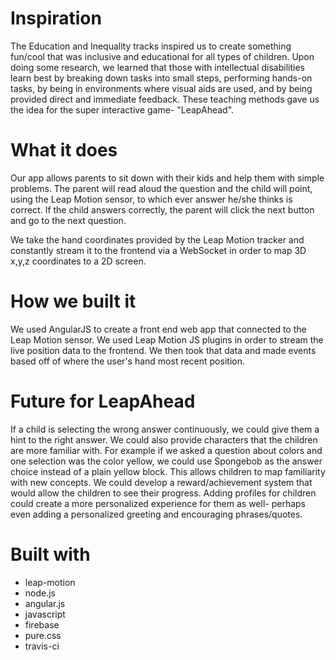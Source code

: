 # Inspiration

The Education and Inequality tracks inspired us to create something fun/cool that was inclusive and educational for all types of children. Upon doing some research, we learned that those with intellectual disabilities learn best by breaking down tasks into small steps, performing hands-on tasks, by being in environments where visual aids are used, and by being provided direct and immediate feedback. These teaching methods gave us the idea for the super interactive game- "LeapAhead".

# What it does

Our app allows parents to sit down with their kids and help them with simple problems. The parent will read aloud the question and the child will point, using the Leap Motion sensor, to which ever answer he/she thinks is correct. If the child answers correctly, the parent will click the next button and go to the next question.

We take the hand coordinates provided by the Leap Motion tracker and constantly stream it to the frontend via a WebSocket in order to map 3D x,y,z coordinates to a 2D screen.

# How we built it

We used AngularJS to create a front end web app that connected to the Leap Motion sensor. We used  Leap Motion JS plugins in order to stream the live position data to the frontend. We then took that data and made events based off of where the user's hand most recent position.

# Future for LeapAhead

If a child is selecting the wrong answer continuously, we could give them a hint to the right answer. We could also provide characters that the children are more familiar with. For example if we asked a question about colors and one selection was the color yellow, we could use Spongebob as the answer choice instead of a plain yellow block. This allows children to map familiarity with new concepts. We could develop a reward/achievement system that would allow the children to see their progress. Adding profiles for children could create a more personalized experience for them as well- perhaps even adding a personalized greeting and encouraging phrases/quotes.

# Built with

* leap-motion
* node.js
* angular.js
* javascript
* firebase
* pure.css
* travis-ci
